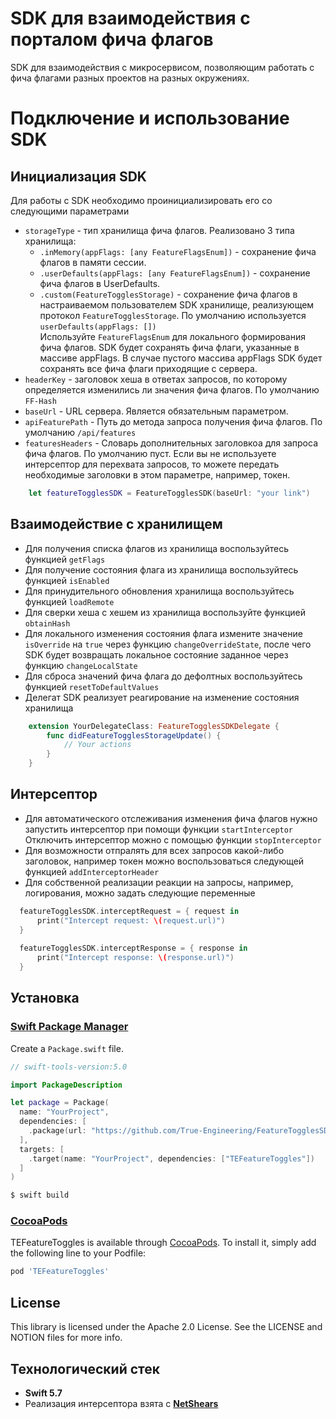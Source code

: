 # SDK для взаимодействия с порталом фича флагов 
SDK для взаимодействия с микросервисом, позволяющим работать с фича флагами разных проектов на разных окружениях.

# Подключение и использование SDK
## Инициализация SDK
Для работы с SDK необходимо проинициализировать его со следующими параметрами  
- `storageType` - тип хранилища фича флагов. Реализовано 3 типа хранилища:  
    - `.inMemory(appFlags: [any FeatureFlagsEnum])` - сохранение фича флагов в памяти сессии. 
    - `.userDefaults(appFlags: [any FeatureFlagsEnum])` - сохранение фича флагов в UserDefaults. 
    - `.custom(FeatureTogglesStorage)` - сохранение фича флагов в настраиваемом пользователем SDK хранилище, реализующем протокол `FeatureTogglesStorage`. 
По умолчанию используется `userDefaults(appFlags: [])`  
Используйте `FeatureFlagsEnum` для локального формирования фича флагов. SDK будет сохранять фича флаги, указанные в массиве appFlags. В случае пустого массива appFlags SDK будет сохранять все фича флаги приходящие с сервера.
- `headerKey` - заголовок хеша в ответах запросов, по которому определяется изменились ли значения фича флагов. По умолчанию `FF-Hash`
- `baseUrl` - URL сервера. Является обязательным параметром.
- `apiFeaturePath` - Путь до метода запроса получения фича флагов. По умолчанию `/api/features`
- `featuresHeaders` - Словарь дополнительных заголовкоа для запроса фича флагов. По умолчанию пуст. Если вы не используете интерсептор для перехвата запросов, то можете передать необходимые заголовки в этом параметре, например, токен.
```swift
    let featureTogglesSDK = FeatureTogglesSDK(baseUrl: "your link")
```
## Взаимодействие с хранилищем
- Для получения списка флагов из хранилища воспользуйтесь функцией `getFlags`
- Для получение состояния флага из хранилища воспользуйтесь функцией `isEnabled`
- Для принудительного обновления хранилища воспользуйтесь функцией `loadRemote`
- Для сверки хеша с хешем из хранилища воспользуйте функцией `obtainHash`
- Для локального изменения состояния флага измените значение `isOverride` на `true` через функцию `changeOverrideState`, после чего SDK будет возвращать локальное состояние заданное через функцию `changeLocalState`
- Для сброса значений фича флага до дефолтных воспользуйтесь функцией `resetToDefaultValues`
- Делегат SDK реализует реагирование на изменение состояния хранилища
```swift
    extension YourDelegateClass: FeatureTogglesSDKDelegate {
        func didFeatureTogglesStorageUpdate() {
            // Your actions
        }
    }
```
## Интерсептор
- Для автоматического отслеживания изменения фича флагов нужно запустить интерсептор при помощи функции `startInterceptor`  
Отключить интерсептор можно с помощью функции `stopInterceptor`
- Для возможности отпралять для всех запросов какой-либо заголовок, например токен можно воспользоваться следующей функцией `addInterceptorHeader`
- Для собственной реализации реакции на запросы, например, логирования, можно задать следующие переменные
```swift
  featureTogglesSDK.interceptRequest = { request in
      print("Intercept request: \(request.url)")
  }
  
  featureTogglesSDK.interceptResponse = { response in
      print("Intercept response: \(response.url)")
  }
```

## Установка

### [Swift Package Manager](https://github.com/apple/swift-package-manager)

Create a `Package.swift` file.

```swift
// swift-tools-version:5.0

import PackageDescription

let package = Package(
  name: "YourProject",
  dependencies: [
    .package(url: "https://github.com/True-Engineering/FeatureTogglesSDK_iOS.git", branch: "master"),
  ],
  targets: [
    .target(name: "YourProject", dependencies: ["TEFeatureToggles"])
  ]
)
```

```bash
$ swift build
```
### [CocoaPods](https://cocoapods.org)

TEFeatureToggles is available through [CocoaPods](https://cocoapods.org). To install
it, simply add the following line to your Podfile:

```ruby
pod 'TEFeatureToggles'
```

## License

This library is licensed under the Apache 2.0 License. See the LICENSE and NOTION files for more info.

## Технологический стек
- **Swift 5.7**
- Реализация интерсептора взята с [**NetShears**](https://github.com/divar-ir/NetShears#netshears)
